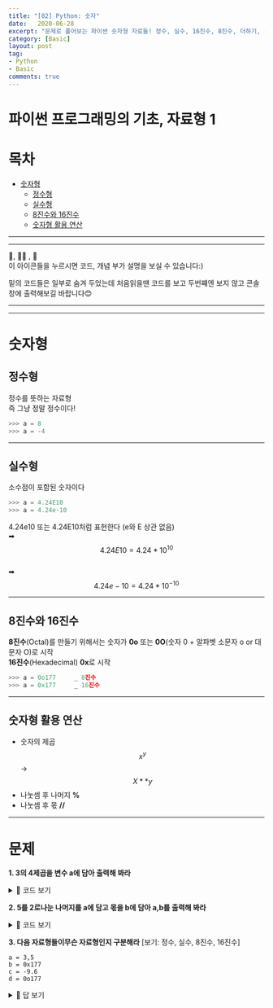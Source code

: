 ```yaml
---
title: "[02] Python: 숫자"
date:   2020-06-28
excerpt: "문제로 풀어보는 파이썬 숫자형 자료들! 정수, 실수, 16진수, 8진수, 더하기, 몫, 숫자형 활용 "
category: [Basic]
layout: post
tag:
- Python
- Basic
comments: true
---
```


# 파이썬 프로그래밍의 기초, 자료형 1

# 목차 
- [숫자형](#숫자형)
  * [정수형](#정수형)
  * [실수형](#실수형)
  * [8진수와 16진수](#8진수와-16진수)
  * [숫자형 활용 연산](#숫자형-활용-연산)

----
---

👀, 🤷‍♀️ , 📜    
이 아이콘들을 누르시면 코드, 개념 부가 설명을 보실 수 있습니다:)    

밑의 코드들은 일부로 숨겨 두었는데 처음읽을땐 코드를 보고 두번쨰엔 보지 않고 콘솔창에 출력해보길 바랍니다😊

---
----

# 숫자형

## 정수형
정수를 뜻하는 자료형     
즉 그냥 정말 정수이다!    
```python
>>> a = 8
>>> a = -4
```

----

## 실수형
소수점이 포함된 숫자이다    
```python
>>> a = 4.24E10
>>> a = 4.24e-10
```
 4.24e10 또는 4.24E10처럼 표현한다 (e와 E 상관 없음)     
➡ $$4.24E10 = 4.24*10^{10}$$     
➡ $$4.24e-10 = 4.24*10^{-10}$$
 
----

## 8진수와 16진수
**8진수**(Octal)를 만들기 위해서는 숫자가 **0o** 또는 **0O**(숫자 0 + 알파벳 소문자 o or 대문자 O)로 시작      
**16진수**(Hexadecimal) **0x**로 시작

```python
>>> a = 0o177     _ 8진수
>>> a = 0x177     _ 16진수
```

----

## 숫자형 활용 연산 
* 숫자의 제곱      $$x^y$$	  ->    $$X**y$$
* 나눗셈 후 나머지    **%**
* 나눗셈 후 몫	 **//**


-------

# 문제  

**1. 3의 4제곱을 변수 a에 담아 출력해 봐라**    
<details>
<summary>👀 코드 보기</summary>
<div markdown="1">
  
```python
a = 3**4
print(a)
```
  
</div>
</details>

**2. 5를 2로나눈 나머지를 a에 담고 몫을 b에 담아 a,b를 출력해 봐라**    
<details>
<summary>👀 코드 보기</summary>
<div markdown="1">
  
```python
a = 5%2
b = 5//2
print(a)
print(b)
```
  
</div>
</details>

**3. 다음 자료형들이무슨 자료형인지 구분해라**
[보기: 정수, 실수, 8진수, 16진수]
```
a = 3,5
b = 0x177
c = -9.6
d = 0o177
```

<details>
<summary>👀 답 보기</summary>
<div markdown="1">
  
1. 정수   
2. 16진수   
3. 실수   
4. 8진수    
  
</div>
</details>

